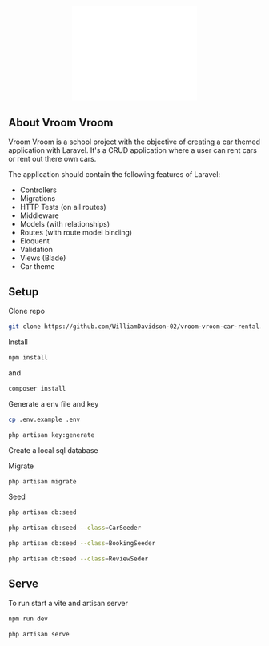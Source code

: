 <p align="center"><img src="./public/images/runnerlogo1.png" width="250" alt="Vroom Vroom Logo"></p>

## About Vroom Vroom

Vroom Vroom is a school project with the objective of creating a car themed application with Laravel.
It's a CRUD application where a user can rent cars or rent out there own cars.

The application should contain the following features of Laravel:

-   Controllers
-   Migrations
-   HTTP Tests (on all routes)
-   Middleware
-   Models (with relationships)
-   Routes (with route model binding)
-   Eloquent
-   Validation
-   Views (Blade)
-   Car theme

## Setup

Clone repo

```bash
git clone https://github.com/WilliamDavidson-02/vroom-vroom-car-rental.git
```

Install

```bash
npm install
```

and

```bash
composer install
```

Generate a env file and key

```bash
cp .env.example .env
```

```bash
php artisan key:generate
```

Create a local sql database

Migrate

```bash
php artisan migrate
```

Seed

```bash
php artisan db:seed
```

```bash
php artisan db:seed --class=CarSeeder
```

```bash
php artisan db:seed --class=BookingSeeder
```

```bash
php artisan db:seed --class=ReviewSeder
```

## Serve

To run start a vite and artisan server

```bash
npm run dev
```

```bash
php artisan serve
```
